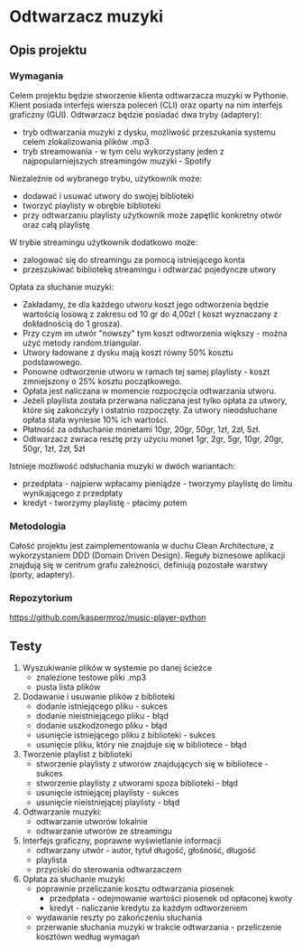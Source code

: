 # Odtwarzacz muzyki

## Opis projektu

### Wymagania
Celem projektu będzie stworzenie klienta odtwarzacza muzyki w Pythonie. Klient posiada interfejs wiersza poleceń (CLI) oraz oparty na nim interfejs graficzny (GUI).  Odtwarzacz będzie posiadać dwa tryby (adaptery):
 - tryb odtwarzania muzyki z dysku, możliwość przeszukania systemu celem zlokalizowania plików .mp3
 - tryb streamowania - w tym celu wykorzystany jeden z najpopularniejszych streamingów muzyki - Spotify

Niezależnie od wybranego trybu, użytkownik może:
 - dodawać i usuwać utwory do swojej biblioteki
 - tworzyć playlisty w obrębie biblioteki
 - przy odtwarzaniu playlisty użytkownik może zapętlić konkretny otwór oraz całą playlistę
 
 W trybie streamingu użytkownik dodatkowo może:
  - zalogować się do streamingu za pomocą istniejącego konta
  - przeszukiwać bibliotekę streamingu i odtwarzać pojedyncze utwory

Opłata za słuchanie muzyki:
  - Zakładamy, że dla każdego utworu koszt jego odtworzenia będzie wartością losową z zakresu od 10 gr do 4,00zł ( koszt wyznaczany z dokładnością do 1 grosza). 
  - Przy czym im utwór "nowszy" tym koszt odtworzenia większy - można użyć metody random.triangular.
  - Utwory ładowane z dysku mają koszt równy 50% kosztu podstawowego.
  - Ponowne odtworzenie utworu w ramach tej samej playlisty - koszt zmniejszony o 25% kosztu początkowego.
  - Opłata jest naliczana w momencie rozpoczęcia odtwarzania utworu.
  - Jeżeli playlista została przerwana naliczana jest tylko opłata za utwory, które się zakończyły i ostatnio rozpoczęty. Za utwory nieodsłuchane opłata stała wyniesie 10% ich wartości.
  - Płatność za odsłuchanie monetami 10gr, 20gr, 50gr, 1zł, 2zł, 5zł.
  - Odtwarzacz zwraca resztę przy użyciu monet 1gr, 2gr, 5gr, 10gr, 20gr, 50gr, 1zł, 2zł, 5zł
 
Istnieje możliwość odsłuchania muzyki w dwóch wariantach:
  - przedpłata - najpierw wpłacamy pieniądze - tworzymy playlistę do limitu wynikającego z przedpłaty
  - kredyt - tworzymy playlistę - płacimy potem

### Metodologia
Całość projektu jest zaimplementowania w duchu Clean Architecture, z wykorzystaniem DDD (Domain Driven Design). Reguły biznesowe aplikacji znajdują się w centrum grafu zależności, definiują pozostałe warstwy (porty, adaptery).

### Repozytorium
https://github.com/kaspermroz/music-player-python

## Testy
 1.  Wyszukiwanie plików w systemie po danej ścieżce
	  - znalezione testowe pliki .mp3
	  - pusta lista plików
 2.  Dodawanie i usuwanie plików z biblioteki
	 - dodanie istniejącego pliku - sukces
	 - dodanie nieistniejącego pliku - błąd
	 - dodanie uszkodzonego pliku - błąd
	 - usunięcie istniejącego pliku z biblioteki - sukces
	 - usunięcie pliku, który nie znajduje się w bibliotece - błąd
 3. Tworzenie playlist z biblioteki
	 - stworzenie playlisty z utworów znajdujących się w bibliotece - sukces
	 - stworzenie playlisty z utworami spoza biblioteki - błąd
	 - usunięcie istniejącej playlisty - sukces
	 - usunięcie nieistniejącej playlisty - błąd
 4. Odtwarzanie muzyki:
	 - odtwarzanie utworów lokalnie
	 - odtwarzanie utworów ze streamingu
 5. Interfejs graficzny, poprawne wyświetlanie informacji
	 - odtwarzany utwór - autor, tytuł długość, głośność, długość
	 - playlista
	 - przyciski do sterowania odtwarzaczem
 6. Opłata za słuchanie muzyki
  	 - poprawnie przeliczanie kosztu odtwarzania piosenek
  	 	- przedpłata - odejmowanie wartości piosenek od opłaconej kwoty
  	 	- kredyt - naliczanie kredytu za każdym odtworzeniem
  	 - wydawanie reszty po zakończeniu słuchania 
  	 - przerwanie słuchania muzyki w trakcie odtwarzania - przeliczenie kosztówn według wymagań
